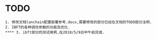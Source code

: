 # TODO #
	1. 修改文档lanchain配置部署参考.docx,需要修改的部分已经在文档的TODO部分注明.
	2. IBFT的各种调优参数的功能及优化.
	**** 3. ibft部分的测试用例,在2018/5/9日中午前完成.
	